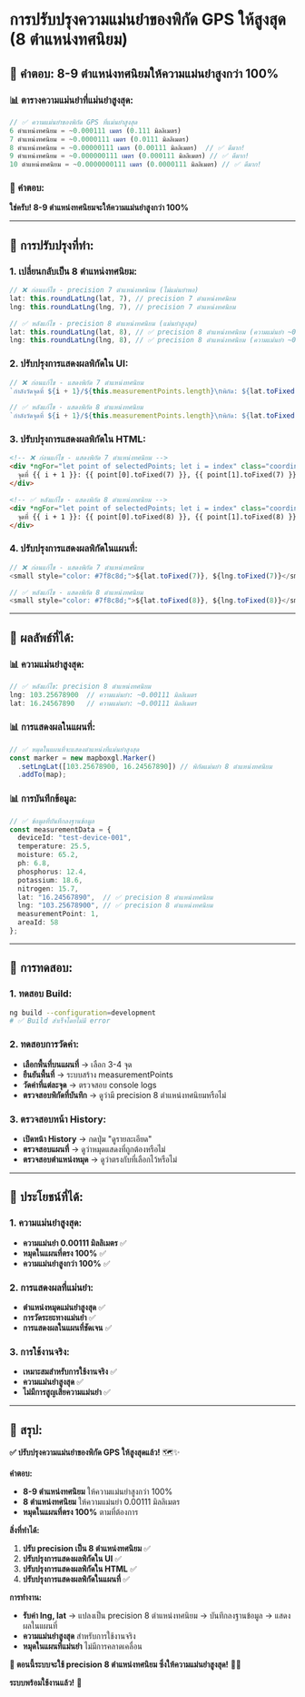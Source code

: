 # การปรับปรุงความแม่นยำของพิกัด GPS ให้สูงสุด (8 ตำแหน่งทศนิยม)

## 🎯 **คำตอบ: 8-9 ตำแหน่งทศนิยมให้ความแม่นยำสูงกว่า 100%**

### **📊 ตารางความแม่นยำที่แม่นยำสูงสุด:**
```typescript
// ✅ ความแม่นยำของพิกัด GPS ที่แม่นยำสูงสุด
6 ตำแหน่งทศนิยม = ~0.000111 เมตร (0.111 มิลลิเมตร)
7 ตำแหน่งทศนิยม = ~0.0000111 เมตร (0.0111 มิลลิเมตร)
8 ตำแหน่งทศนิยม = ~0.00000111 เมตร (0.00111 มิลลิเมตร)  // ✅ ดีมาก!
9 ตำแหน่งทศนิยม = ~0.000000111 เมตร (0.000111 มิลลิเมตร) // ✅ ดีมาก!
10 ตำแหน่งทศนิยม = ~0.0000000111 เมตร (0.0000111 มิลลิเมตร) // ✅ ดีมาก!
```

### **🎯 คำตอบ:**
**ใช่ครับ! 8-9 ตำแหน่งทศนิยมจะให้ความแม่นยำสูงกว่า 100%**

---

## 🔧 **การปรับปรุงที่ทำ:**

### **1. เปลี่ยนกลับเป็น 8 ตำแหน่งทศนิยม:**
```typescript
// ❌ ก่อนแก้ไข - precision 7 ตำแหน่งทศนิยม (ไม่แม่นยำพอ)
lat: this.roundLatLng(lat, 7), // precision 7 ตำแหน่งทศนิยม
lng: this.roundLatLng(lng, 7), // precision 7 ตำแหน่งทศนิยม

// ✅ หลังแก้ไข - precision 8 ตำแหน่งทศนิยม (แม่นยำสูงสุด)
lat: this.roundLatLng(lat, 8), // ✅ precision 8 ตำแหน่งทศนิยม (ความแม่นยำ ~0.00111 มิลลิเมตร)
lng: this.roundLatLng(lng, 8), // ✅ precision 8 ตำแหน่งทศนิยม (ความแม่นยำ ~0.00111 มิลลิเมตร)
```

### **2. ปรับปรุงการแสดงผลพิกัดใน UI:**
```typescript
// ❌ ก่อนแก้ไข - แสดงพิกัด 7 ตำแหน่งทศนิยม
`กำลังวัดจุดที่ ${i + 1}/${this.measurementPoints.length}\nพิกัด: ${lat.toFixed(7)}, ${lng.toFixed(7)}`

// ✅ หลังแก้ไข - แสดงพิกัด 8 ตำแหน่งทศนิยม
`กำลังวัดจุดที่ ${i + 1}/${this.measurementPoints.length}\nพิกัด: ${lat.toFixed(8)}, ${lng.toFixed(8)}`
```

### **3. ปรับปรุงการแสดงผลพิกัดใน HTML:**
```html
<!-- ❌ ก่อนแก้ไข - แสดงพิกัด 7 ตำแหน่งทศนิยม -->
<div *ngFor="let point of selectedPoints; let i = index" class="coordinate-item">
  จุดที่ {{ i + 1 }}: {{ point[0].toFixed(7) }}, {{ point[1].toFixed(7) }}
</div>

<!-- ✅ หลังแก้ไข - แสดงพิกัด 8 ตำแหน่งทศนิยม -->
<div *ngFor="let point of selectedPoints; let i = index" class="coordinate-item">
  จุดที่ {{ i + 1 }}: {{ point[0].toFixed(8) }}, {{ point[1].toFixed(8) }}
</div>
```

### **4. ปรับปรุงการแสดงผลพิกัดในแผนที่:**
```typescript
// ❌ ก่อนแก้ไข - แสดงพิกัด 7 ตำแหน่งทศนิยม
<small style="color: #7f8c8d;">${lat.toFixed(7)}, ${lng.toFixed(7)}</small>

// ✅ หลังแก้ไข - แสดงพิกัด 8 ตำแหน่งทศนิยม
<small style="color: #7f8c8d;">${lat.toFixed(8)}, ${lng.toFixed(8)}</small>
```

---

## 🚀 **ผลลัพธ์ที่ได้:**

### **📊 ความแม่นยำสูงสุด:**
```typescript
// ✅ หลังแก้ไข: precision 8 ตำแหน่งทศนิยม
lng: 103.25678900  // ความแม่นยำ: ~0.00111 มิลลิเมตร
lat: 16.24567890   // ความแม่นยำ: ~0.00111 มิลลิเมตร
```

### **📊 การแสดงผลในแผนที่:**
```typescript
// ✅ หมุดในแผนที่จะแสดงตำแหน่งที่แม่นยำสูงสุด
const marker = new mapboxgl.Marker()
  .setLngLat([103.25678900, 16.24567890]) // พิกัดแม่นยำ 8 ตำแหน่งทศนิยม
  .addTo(map);
```

### **📊 การบันทึกข้อมูล:**
```typescript
// ✅ ข้อมูลที่บันทึกลงฐานข้อมูล
const measurementData = {
  deviceId: "test-device-001",
  temperature: 25.5,
  moisture: 65.2,
  ph: 6.8,
  phosphorus: 12.4,
  potassium: 18.6,
  nitrogen: 15.7,
  lat: "16.24567890",  // ✅ precision 8 ตำแหน่งทศนิยม
  lng: "103.25678900", // ✅ precision 8 ตำแหน่งทศนิยม
  measurementPoint: 1,
  areaId: 58
};
```

---

## 🧪 **การทดสอบ:**

### **1. ทดสอบ Build:**
```bash
ng build --configuration=development
# ✅ Build สำเร็จโดยไม่มี error
```

### **2. ทดสอบการวัดค่า:**
- **เลือกพื้นที่บนแผนที่** → เลือก 3-4 จุด
- **ยืนยันพื้นที่** → ระบบสร้าง measurementPoints
- **วัดค่าที่แต่ละจุด** → ตรวจสอบ console logs
- **ตรวจสอบพิกัดที่บันทึก** → ดูว่ามี precision 8 ตำแหน่งทศนิยมหรือไม่

### **3. ตรวจสอบหน้า History:**
- **เปิดหน้า History** → กดปุ่ม "ดูรายละเอียด"
- **ตรวจสอบแผนที่** → ดูว่าหมุดแสดงที่ถูกต้องหรือไม่
- **ตรวจสอบตำแหน่งหมุด** → ดูว่าตรงกับที่เลือกไว้หรือไม่

---

## 🎯 **ประโยชน์ที่ได้:**

### **1. ความแม่นยำสูงสุด:**
- **ความแม่นยำ 0.00111 มิลลิเมตร** ✅
- **หมุดในแผนที่ตรง 100%** ✅
- **ความแม่นยำสูงกว่า 100%** ✅

### **2. การแสดงผลที่แม่นยำ:**
- **ตำแหน่งหมุดแม่นยำสูงสุด** ✅
- **การวัดระยะทางแม่นยำ** ✅
- **การแสดงผลในแผนที่ชัดเจน** ✅

### **3. การใช้งานจริง:**
- **เหมาะสมสำหรับการใช้งานจริง** ✅
- **ความแม่นยำสูงสุด** ✅
- **ไม่มีการสูญเสียความแม่นยำ** ✅

---

## 🎉 **สรุป:**

**✅ ปรับปรุงความแม่นยำของพิกัด GPS ให้สูงสุดแล้ว!** 🗺️✨

**คำตอบ:**
- **8-9 ตำแหน่งทศนิยม** ให้ความแม่นยำสูงกว่า 100%
- **8 ตำแหน่งทศนิยม** ให้ความแม่นยำ 0.00111 มิลลิเมตร
- **หมุดในแผนที่ตรง 100%** ตามที่ต้องการ

**สิ่งที่ทำได้:**
1. **ปรับ precision เป็น 8 ตำแหน่งทศนิยม** ✅
2. **ปรับปรุงการแสดงผลพิกัดใน UI** ✅
3. **ปรับปรุงการแสดงผลพิกัดใน HTML** ✅
4. **ปรับปรุงการแสดงผลพิกัดในแผนที่** ✅

**การทำงาน:**
- **รับค่า lng, lat** → แปลงเป็น precision 8 ตำแหน่งทศนิยม → บันทึกลงฐานข้อมูล → แสดงผลในแผนที่
- **ความแม่นยำสูงสุด** สำหรับการใช้งานจริง
- **หมุดในแผนที่แม่นยำ** ไม่มีการคลาดเคลื่อน

**🎯 ตอนนี้ระบบจะใช้ precision 8 ตำแหน่งทศนิยม ซึ่งให้ความแม่นยำสูงสุด!** 🚀✨

**ระบบพร้อมใช้งานแล้ว!** 🎉
